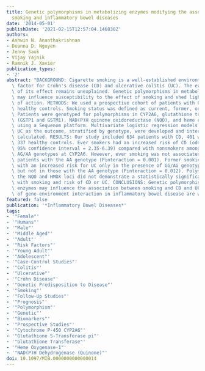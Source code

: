 ```yaml
---
title: Genetic polymorphisms in metabolizing enzymes modifying the association between
  smoking and inflammatory bowel diseases
date: '2014-05-01'
publishDate: '2021-02-15T12:57:04.146830Z'
authors:
- Ashwin N. Ananthakrishnan
- Deanna D. Nguyen
- Jenny Sauk
- Vijay Yajnik
- Ramnik J. Xavier
publication_types:
- '2'
abstract: "BACKGROUND: Cigarette smoking is a well-established environmental risk\
  \ factor for Crohn's disease (CD) and ulcerative colitis (UC). The exact mechanism\
  \ of its effect remains unexplained. Genetic polymorphisms in metabolizing enzymes\
  \ may influence susceptibility to the effect of smoking and shed light on its mechanism\
  \ of action. METHODS: We used a prospective cohort of patients with CD, UC, and\
  \ healthy controls. Smoking status was defined as current, former, or never smoking.\
  \ Patients were genotyped for polymorphisms in CYP2A6, glutathione transferase enzymes\
  \ (GSTP1 and GSTM1), NAD(P)H quinone oxidoreductase (NQO), and heme oxygenase 1\
  \ using a Sequenom platform. Multivariate logistic regression models with CD or\
  \ UC as the outcome, stratified by genotype, were developed and interaction P-values\
  \ calculated. RESULTS: Our study included 634 patients with CD, 401 with UC, and\
  \ 337 healthy controls. Ever smokers had an increased risk of CD (odds ratio = 3.88,\
  \ 95% confidence interval = 2.35-6.39) compared with nonsmokers among patients with\
  \ AG/AA genotypes at CYP2A6. However, ever smoking was not associated with CD among\
  \ patients with the AA genotype (Pinteraction = 0.001). Former smoking was associated\
  \ with an increased risk for UC only in the presence of GG/AG genotypes for GSTP1\
  \ but not in those with the AA genotype (Pinteraction = 0.012). Polymorphisms at\
  \ the NQO and HMOX loci did not demonstrate a statistically significant interaction\
  \ with smoking and risk of CD or UC. CONCLUSIONS: Genetic polymorphisms in metabolizing\
  \ enzymes may influence the association between smoking and CD and UC. Further studies\
  \ of gene-environment interaction in inflammatory bowel disease are warranted."
featured: false
publication: '*Inflammatory Bowel Diseases*'
tags:
- '"Female"'
- '"Humans"'
- '"Male"'
- '"Middle Aged"'
- '"Adult"'
- '"Risk Factors"'
- '"Young Adult"'
- '"Adolescent"'
- '"Case-Control Studies"'
- '"Colitis"'
- '"Ulcerative"'
- '"Crohn Disease"'
- '"Genetic Predisposition to Disease"'
- '"Smoking"'
- '"Follow-Up Studies"'
- '"Prognosis"'
- '"Polymorphism"'
- '"Genetic"'
- '"Biomarkers"'
- '"Prospective Studies"'
- '"Cytochrome P-450 CYP2A6"'
- '"Glutathione S-Transferase pi"'
- '"Glutathione Transferase"'
- '"Heme Oxygenase-1"'
- '"NAD(P)H Dehydrogenase (Quinone)"'
doi: 10.1097/MIB.0000000000000014
---
```


